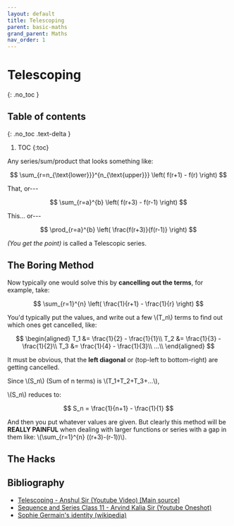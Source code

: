 ```yaml
---
layout: default
title: Telescoping
parent: basic-maths
grand_parent: Maths
nav_order: 1
---
```




# Telescoping
{: .no_toc }

## Table of contents
{: .no_toc .text-delta }

1. TOC
{:toc}

Any series/sum/product that looks something like:

$$
\sum_{r=n_{\text{lower}}}^{n_{\text{upper}}} \left( f(r+1) - f(r) \right)
$$

That, or---


$$
\sum_{r=a}^{b} \left( f(r+3) - f(r-1) \right)
$$

This... or---

$$
\prod_{r=a}^{b} \left( \frac{f(r+3)}{f(r-1)} \right)
$$


_(You get the point)_ is called a Telescopic series.

## The Boring Method
Now typically one would solve this by **cancelling out the terms**, for example, take:

$$
\sum_{r=1}^{n} \left( \frac{1}{r+1} - \frac{1}{r} \right)
$$

You'd typically put the values, and write out a few  \\(T_n\\) terms to find out which ones get cancelled, like:

$$
\begin{aligned}
T_1 &= \frac{1}{2} - \frac{1}{1}\\
T_2 &= \frac{1}{3} - \frac{1}{2}\\
T_3 &= \frac{1}{4} - \frac{1}{3}\\
...\\
\end{aligned}
$$


It must be obvious, that the **left diagonal** or (top-left to bottom-right) are getting cancelled.

Since \\(S_n\\) (Sum of n terms) is \\(T_1+T_2+T_3+...\\),

\\(S_n\\) reduces to:

$$
S_n = \frac{1}{n+1} - \frac{1}{1}
$$

And then you put whatever values are given. But clearly this method will be **REALLY PAINFUL** when dealing with larger functions or series with a gap in them like: \\(\sum_{r=1}^{n} ((r+3)-(r-1))\\).


## The Hacks



## Bibliography
- [Telescoping - Anshul Sir (Youtube Video) [Main source]](https://www.youtube.com/live/7zmFMZmwX3U)
- [Sequence and Series Class 11 - Arvind Kalia Sir (Youtube Oneshot)](https://www.youtube.com/watch?v=ZbpePu2KDKY)
- [Sophie Germain's identity (wikipedia)](https://en.wikipedia.org/wiki/Sophie_Germain%27s_identity)
